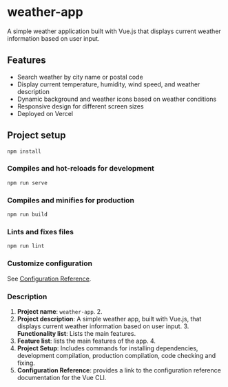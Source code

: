 # weather-app
A simple weather application built with Vue.js that displays current weather information based on user input.

## Features

- Search weather by city name or postal code
- Display current temperature, humidity, wind speed, and weather description
- Dynamic background and weather icons based on weather conditions
- Responsive design for different screen sizes
- Deployed on Vercel

## Project setup
```
npm install
```

### Compiles and hot-reloads for development
```
npm run serve
```

### Compiles and minifies for production
```
npm run build
```

### Lints and fixes files
```
npm run lint
```

### Customize configuration
See [Configuration Reference](https://cli.vuejs.org/config/).

### Description

1. **Project name**: `weather-app`. 2.
2. **Project description**: A simple weather app, built with Vue.js, that displays current weather information based on user input. 3. **Functionality list**: Lists the main features.
3. **Feature list**: lists the main features of the app. 4.
4. **Project Setup**: Includes commands for installing dependencies, development compilation, production compilation, code checking and fixing.
5. **Configuration Reference**: provides a link to the configuration reference documentation for the Vue CLI.
